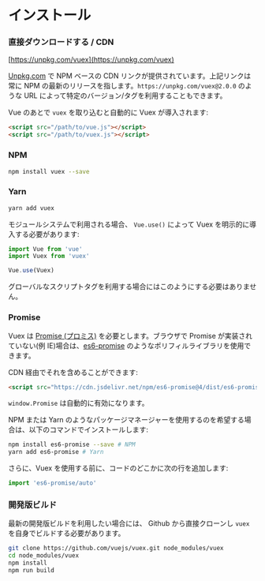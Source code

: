 # インストール

### 直接ダウンロードする / CDN

[https://unpkg.com/vuex](https://unpkg.com/vuex)

<!--email_off-->
[Unpkg.com](https://unpkg.com) で NPM ベースの CDN リンクが提供されています。上記リンクは常に NPM の最新のリリースを指します。`https://unpkg.com/vuex@2.0.0` のような URL によって特定のバージョン/タグを利用することもできます。
<!--/email_off-->

Vue のあとで `vuex` を取り込むと自動的に Vuex が導入されます:

``` html
<script src="/path/to/vue.js"></script>
<script src="/path/to/vuex.js"></script>
```

### NPM

``` bash
npm install vuex --save
```

### Yarn

``` bash
yarn add vuex
```

モジュールシステムで利用される場合、 `Vue.use()` によって Vuex を明示的に導入する必要があります:

``` js
import Vue from 'vue'
import Vuex from 'vuex'

Vue.use(Vuex)
```

グローバルなスクリプトタグを利用する場合にはこのようにする必要はありません。

### Promise

Vuex は [Promise (プロミス)](https://developer.mozilla.org/en-US/docs/Web/JavaScript/Guide/Using_promises) を必要とします。ブラウザで Promise が実装されていない(例 IE)場合は、[es6-promise](https://github.com/stefanpenner/es6-promise) のようなポリフィルライブラリを使用できます。

CDN 経由でそれを含めることができます:

``` html
<script src="https://cdn.jsdelivr.net/npm/es6-promise@4/dist/es6-promise.auto.js"></script>
```

`window.Promise` は自動的に有効になります。

NPM または Yarn のようなパッケージマネージャーを使用するのを希望する場合は、以下のコマンドでインストールします:

``` bash
npm install es6-promise --save # NPM
yarn add es6-promise # Yarn
```

さらに、Vuex を使用する前に、コードのどこかに次の行を追加します:

``` js
import 'es6-promise/auto'
```

### 開発版ビルド

最新の開発版ビルドを利用したい場合には、 Github から直接クローンし `vuex` を自身でビルドする必要があります。

``` bash
git clone https://github.com/vuejs/vuex.git node_modules/vuex
cd node_modules/vuex
npm install
npm run build
```
